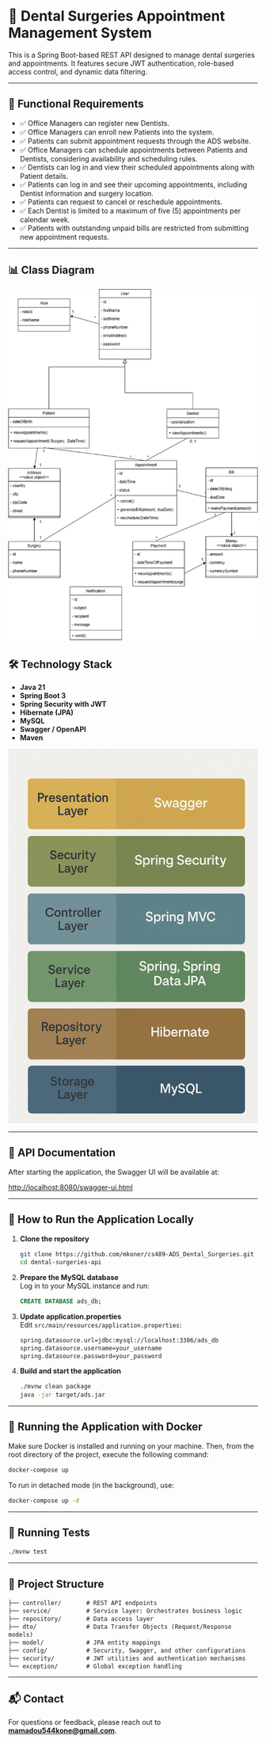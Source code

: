 # 🦷 Dental Surgeries Appointment Management System

This is a Spring Boot-based REST API designed to manage dental surgeries and appointments. It features secure JWT authentication, role-based access control, and dynamic data filtering.

---

## 🚀 Functional Requirements

- ✅ Office Managers can register new Dentists.
- ✅ Office Managers can enroll new Patients into the system.
- ✅ Patients can submit appointment requests through the ADS website.
- ✅ Office Managers can schedule appointments between Patients and Dentists, considering availability and scheduling rules.
- ✅ Dentists can log in and view their scheduled appointments along with Patient details.
- ✅ Patients can log in and see their upcoming appointments, including Dentist information and surgery location.
- ✅ Patients can request to cancel or reschedule appointments.
- ✅ Each Dentist is limited to a maximum of five (5) appointments per calendar week.
- ✅ Patients with outstanding unpaid bills are restricted from submitting new appointment requests.

---

## 📊 Class Diagram

![Class Diagram](./screenshots/class-diagram.png)


## 🛠 Technology Stack

- **Java 21**
- **Spring Boot 3**
- **Spring Security with JWT**
- **Hibernate (JPA)**
- **MySQL**
- **Swagger / OpenAPI**
- **Maven**

![Architecture Diagram](./screenshots/architecture.png)

---

## 📖 API Documentation

After starting the application, the Swagger UI will be available at:

[http://localhost:8080/swagger-ui.html](http://localhost:8080/swagger-ui.html)

---

## 🧪 How to Run the Application Locally

1. **Clone the repository**
   ```bash
   git clone https://github.com/mkoner/cs489-ADS_Dental_Surgeries.git
   cd dental-surgeries-api
   ```

2. **Prepare the MySQL database**  
   Log in to your MySQL instance and run:
   ```sql
   CREATE DATABASE ads_db;
   ```

3. **Update application.properties**  
   Edit `src/main/resources/application.properties`:
   ```properties
   spring.datasource.url=jdbc:mysql://localhost:3306/ads_db
   spring.datasource.username=your_username
   spring.datasource.password=your_password
   ```

4. **Build and start the application**
   ```bash
   ./mvnw clean package
   java -jar target/ads.jar
   ```

---
## 🐳 Running the Application with Docker

Make sure Docker is installed and running on your machine. Then, from the root directory of the project, execute the following command:

```bash
docker-compose up
```
To run in detached mode (in the background), use:
```bash
docker-compose up -d
```
---

## 🧪 Running Tests

```bash
./mvnw test
```

---

## 📂 Project Structure

```
├── controller/       # REST API endpoints
├── service/          # Service layer: Orchestrates business logic
├── repository/       # Data access layer
├── dto/              # Data Transfer Objects (Request/Response models)
├── model/            # JPA entity mappings
├── config/           # Security, Swagger, and other configurations
├── security/         # JWT utilities and authentication mechanisms
└── exception/        # Global exception handling
```

---

## 📬 Contact

For questions or feedback, please reach out to **mamadou544kone@gmail.com**.

